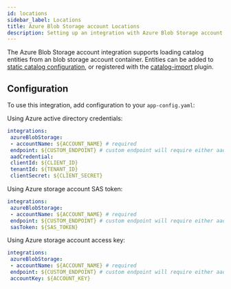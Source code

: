 ```yaml
---
id: locations
sidebar_label: Locations
title: Azure Blob Storage account Locations
description: Setting up an integration with Azure Blob Storage account
---
```


The Azure Blob Storage account integration supports loading catalog entities from an blob storage account container.
Entities can be added to
[static catalog configuration](../../features/software-catalog/configuration.md),
or registered with the
[catalog-import](https://github.com/backstage/backstage/tree/master/plugins/catalog-import)
plugin.

## Configuration

To use this integration, add configuration to your `app-config.yaml`:

Using Azure active directory credentials:

```yaml
integrations:
 azureBlobStorage:
 - accountName: ${ACCOUNT_NAME} # required
 endpoint: ${CUSTOM_ENDPOINT} # custom endpoint will require either aadCredentials or sasToken
 aadCredential:
 clientId: ${CLIENT_ID}
 tenantId: ${TENANT_ID}
 clientSecret: ${CLIENT_SECRET}
```

Using Azure storage account SAS token:

```yaml
integrations:
 azureBlobStorage:
 - accountName: ${ACCOUNT_NAME} # required
 endpoint: ${CUSTOM_ENDPOINT} # custom endpoint will require either aadCredentials or sasToken
 sasToken: ${SAS_TOKEN}
```

Using Azure storage account access key:

```yaml
integrations:
 azureBlobStorage:
 - accountName: ${ACCOUNT_NAME} # required
 endpoint: ${CUSTOM_ENDPOINT} # custom endpoint will require either aadCredentials or sasToken
 accountKey: ${ACCOUNT_KEY}
```
